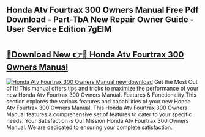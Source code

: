 ## Honda Atv Fourtrax 300 Owners Manual Free Pdf Download - Part-TbA New Repair Owner Guide - User Service Edition 7gElM

# <h2><a href="http://bc48371.oget.top/?id=Honda+Atv+Fourtrax+300+Owners+Manual">🔗Download New 👉🔴 Honda Atv Fourtrax 300 Owners Manual</a></h2>

[![Honda Atv Fourtrax 300 Owners Manual new download](https://i.imgur.com/5g1atiW.png)](http://bc48371.oget.top/?id=Honda+Atv+Fourtrax+300+Owners+Manual)
Get the Most Out of It! This manual offers tips and tricks to maximize the performance of your new Honda Atv Fourtrax 300 Owners Manual. Features & Functionality This section explores the various features and capabilities of your new Honda Atv Fourtrax 300 Owners Manual. This Honda Atv Fourtrax 300 Owners Manual features a comprehensive set of features to cater to your specific needs. Your Satisfaction is Our Mission Honda Atv Fourtrax 300 Owners Manual. We are dedicated to ensuring your complete satisfaction.

